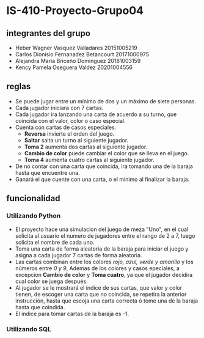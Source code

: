 # IS-410-Proyecto-Grupo04

## integrantes del grupo
* Heber Wagner Vasquez Valladares 20151005219
* Carlos Dionisio Fernanadez Betancourt 20171000975
* Alejandra Maria Briceño Dominguez 20181003159
* Kency Pamela Oseguera Valdez 20201004556

## reglas
* Se puede jugar entre un mínimo de dos y un máximo de siete personas.
* Cada jugador iniciara con 7 cartas.
* Cada jugador ira lanzando una carta de acuerdo a su turno, que coincida con el valor, color o caso especial.
* Cuenta con cartas de casos especiales.
   * **Reversa** invierte el orden del juego.
   * **Saltar** salta un turno al siguiente jugador.
   * **Toma 2** aumenta dos cartas al siguiente jugador.
   * **Cambio de color** puede cambiar el color que se lleva en el juego.
   * **Toma 4** aumenta cuatro cartas al siguiente jugador.
* De no contar con una carta que coincida, ira tomando una de la baraja hasta que encuentre una. 
* Ganará el que cuente con una carta, o el mínimo al finalizar la baraja.
  
## funcionalidad

### Utilizando Python
* El proyecto hace una simulacion del juego de meza "Uno", en el cual solicita al usuario el numero de jugadores entre 
  el rango de 2 a 7, luego solicita el nombre de cada uno.
* Toma una carta de forma aleatoria de la baraja para iniciar el juego y asigna a cada jugador 7 cartas de forma aleatoria.
* Las cartas  combinan entre los colores *rojo, azul, verde y amarillo* y los números entre *0 y 9*, Ademas de los colores
  y casos epeciales, a excepcion **Cambio de color** y **Toma cuatro**, ya que el jugador decidira cual color se juega después.
* Al jugador se le mostrará el índice de sus cartas, que valor y color tienen, de escoger una carta que no coincida, se repetira
  la anterior instrucción, hasta que escoja una carta correcta ó tome una de la baraja hasta que coindida.
* El indice para tomar cartas de la baraja es -1. 

### Utilizando SQL
